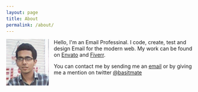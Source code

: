 ```yaml
---
layout: page
title: About
permalink: /about/
---
```


<div style="float: left; margin-right: 1em;">
<img style="width: 115px; height: auto;" width="115" height="auto" src="/images/sb.jpg" alt=""/>
</div>

Hello, I'm an Email Professinal. I code, create, test and design Email for the modern web. My work can be found on [Envato](http://themeforest.net/user/robustdesigns) and [Fiverr](https://www.fiverr.com/basitmate/).

You can contact me by sending me an [email](mailto:basitmate@live.com) or by giving me a mention on twitter [@basitmate](https://twitter.com/basitmate)
